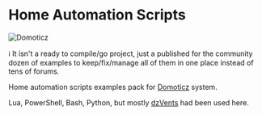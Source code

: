 # Home Automation Scripts
![Domoticz](https://i.ibb.co/zfc4xQ5/Domoticz-logo.jpg)

:information_source: It isn't a ready to compile/go project, just a published for the community dozen of examples to keep/fix/manage all of them in one place instead of tens of forums.

Home automation scripts examples pack for [Domoticz](https://domoticz.com/) system.

Lua, PowerShell, Bash, Python, but mostly [dzVents](https://www.domoticz.com/wiki/DzVents:_next_generation_LUA_scripting) had been used here.
